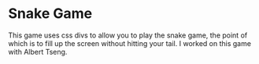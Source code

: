 Snake Game
==========

This game uses css divs to allow you to play the snake game, the point of which is to fill up the screen without hitting your tail. I worked on this game with Albert Tseng.
